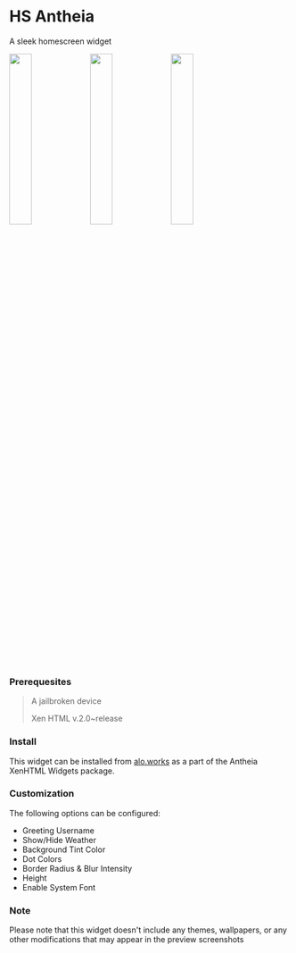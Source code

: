 # HS Antheia

A sleek homescreen widget

<img src="readme_images/SS1.png" width="28%"> <img src="readme_images/SS2.png" width="28%"> <img src="readme_images/SS3.png" width="28%">

### Prerequesites

> A jailbroken device
>
> Xen HTML v.2.0~release

### Install

This widget can be installed from [alo.works](https://alo.works) as a part of the Antheia XenHTML Widgets package.

### Customization

The following options can be configured:

- Greeting Username
- Show/Hide Weather
- Background Tint Color
- Dot Colors
- Border Radius & Blur Intensity
- Height
- Enable System Font

### Note

Please note that this widget doesn't include any themes, wallpapers, or any other modifications that may appear in the preview screenshots
